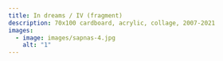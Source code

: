 ```yaml
---
title: In dreams / IV (fragment)
description: 70x100 cardboard, acrylic, collage, 2007-2021
images:
  - image: images/sapnas-4.jpg
    alt: "1"
---
```

